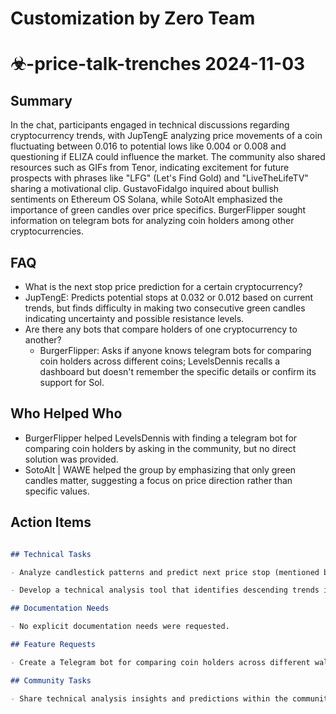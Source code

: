 # Customization by Zero Team

# ☣-price-talk-trenches 2024-11-03

## Summary
 In the chat, participants engaged in technical discussions regarding cryptocurrency trends, with JupTengE analyzing price movements of a coin fluctuating between 0.016 to potential lows like 0.004 or 0.008 and questioning if ELIZA could influence the market. The community also shared resources such as GIFs from Tenor, indicating excitement for future prospects with phrases like "LFG" (Let's Find Gold) and "LiveTheLifeTV" sharing a motivational clip. GustavoFidalgo inquired about bullish sentiments on Ethereum OS Solana, while SotoAlt emphasized the importance of green candles over price specifics. BurgerFlipper sought information on telegram bots for analyzing coin holders among other cryptocurrencies.

## FAQ
 - What is the next stop price prediction for a certain cryptocurrency?
  - JupTengE: Predicts potential stops at 0.032 or 0.012 based on current trends, but finds difficulty in making two consecutive green candles indicating uncertainty and possible resistance levels.
- Are there any bots that compare holders of one cryptocurrency to another?
  - BurgerFlipper: Asks if anyone knows telegram bots for comparing coin holders across different coins; LevelsDennis recalls a dashboard but doesn't remember the specific details or confirm its support for Sol.

## Who Helped Who
 - BurgerFlipper helped LevelsDennis with finding a telegram bot for comparing coin holders by asking in the community, but no direct solution was provided.
- SotoAlt | WAWE helped the group by emphasizing that only green candles matter, suggesting a focus on price direction rather than specific values.

## Action Items
 ```markdown

## Technical Tasks

- Analyze candlestick patterns and predict next price stop (mentioned by JupTengE)

- Develop a technical analysis tool that identifies descending trends in cryptocurrency prices (implied need from discussions, no specific person mentioned)

## Documentation Needs

- No explicit documentation needs were requested.

## Feature Requests

- Create a Telegram bot for comparing coin holders across different wallets or coins (requested by BurgerFlipper)

## Community Tasks

- Share technical analysis insights and predictions within the community (implied task from discussions, no specific person mentioned)

```

